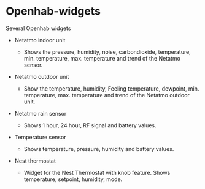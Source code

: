 # Openhab-widgets
Several Openhab widgets

- Netatmo indoor unit
	- Shows the pressure, humidity, noise, carbondioxide, temperature, min. temperature, max. temperature and trend of the Netatmo sensor.

- Netatmo outdoor unit
	- Show the temperature, humidity, Feeling temperature, dewpoint, min. temperature, max. temperature and trend of the Netatmo outdoor unit.
	
- Netatmo rain sensor
	- Shows 1 hour, 24 hour, RF signal and battery values.

- Temperature sensor
	- Shows temperature, pressure, humidity and battery values.

- Nest thermostat
	- Widget for the Nest Thermostat with knob feature. Shows temperature, setpoint, humidity, mode.
